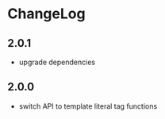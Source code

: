 # ChangeLog

## 2.0.1

* upgrade dependencies

## 2.0.0

* switch API to template literal tag functions
